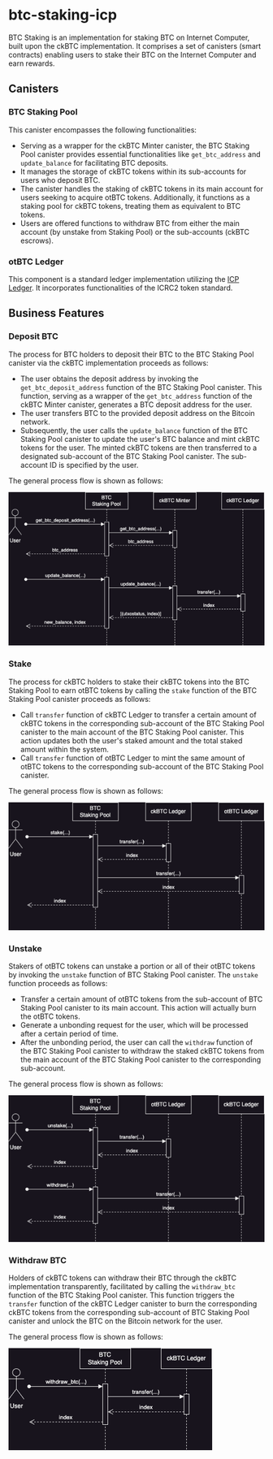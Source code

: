 # btc-staking-icp

BTC Staking is an implementation for staking BTC on Internet Computer, built upon the ckBTC implementation. It comprises a set of canisters (smart contracts) enabling users to stake their BTC on the Internet Computer and earn rewards.

## Canisters

### BTC Staking Pool

This canister encompasses the following functionalities:

* Serving as a wrapper for the ckBTC Minter canister, the BTC Staking Pool canister provides essential functionalities like `get_btc_address` and `update_balance` for facilitating BTC deposits.
* It manages the storage of ckBTC tokens within its sub-accounts for users who deposit BTC.
* The canister handles the staking of ckBTC tokens in its main account for users seeking to acquire otBTC tokens. Additionally, it functions as a staking pool for ckBTC tokens, treating them as equivalent to BTC tokens.
* Users are offered functions to withdraw BTC from either the main account (by unstake from Staking Pool) or the sub-accounts (ckBTC escrows).

### otBTC Ledger

This component is a standard ledger implementation utilizing the [ICP Ledger](https://github.com/dfinity/ic/tree/master/rs/rosetta-api/icp_ledger). It incorporates functionalities of the ICRC2 token standard.

## Business Features

### Deposit BTC

The process for BTC holders to deposit their BTC to the BTC Staking Pool canister via the ckBTC implementation proceeds as follows:

* The user obtains the deposit address by invoking the `get_btc_deposit_address` function of the BTC Staking Pool canister. This function, serving as a wrapper of the `get_btc_address` function of the ckBTC Minter canister, generates a BTC deposit address for the user.
* The user transfers BTC to the provided deposit address on the Bitcoin network.
* Subsequently, the user calls the `update_balance` function of the BTC Staking Pool canister to update the user's BTC balance and mint ckBTC tokens for the user. The minted ckBTC tokens are then transferred to a designated sub-account of the BTC Staking Pool canister. The sub-account ID is specified by the user.

The general process flow is shown as follows:

![Deposit BTC](./images/deposit_btc.png)

### Stake

The process for ckBTC holders to stake their ckBTC tokens into the BTC Staking Pool to earn otBTC tokens by calling the `stake` function of the BTC Staking Pool canister proceeds as follows:

* Call `transfer` function of ckBTC Ledger to transfer a certain amount of ckBTC tokens in the corresponding sub-account of the BTC Staking Pool canister to the main account of the BTC Staking Pool canister. This action updates both the user's staked amount and the total staked amount within the system.
* Call `transfer` function of otBTC Ledger to mint the same amount of otBTC tokens to the corresponding sub-account of the BTC Staking Pool canister.

The general process flow is shown as follows:

![Stake](./images/stake.png)

### Unstake

Stakers of otBTC tokens can unstake a portion or all of their otBTC tokens by invoking the `unstake` function of BTC Staking Pool canister. The `unstake` function proceeds as follows:

* Transfer a certain amount of otBTC tokens from the sub-account of BTC Staking Pool canister to its main account. This action will actually burn the otBTC tokens.
* Generate a unbonding request for the user, which will be processed after a certain period of time.
* After the unbonding period, the user can call the `withdraw` function of the BTC Staking Pool canister to withdraw the staked ckBTC tokens from the main account of the BTC Staking Pool canister to the corresponding sub-account.

The general process flow is shown as follows:

![Unstake](./images/unstake.png)

### Withdraw BTC

Holders of ckBTC tokens can withdraw their BTC through the ckBTC implementation transparently, facilitated by calling the `withdraw_btc` function of the BTC Staking Pool canister. This function triggers the `transfer` function of the ckBTC Ledger canister to burn the corresponding ckBTC tokens from the corresponding sub-account of BTC Staking Pool canister and unlock the BTC on the Bitcoin network for the user.

The general process flow is shown as follows:

![Withdraw BTC](./images/withdraw_btc.png)
